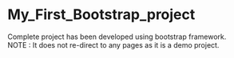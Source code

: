 # My_First_Bootstrap_project


Complete project has been developed using bootstrap framework.  
NOTE : It does not re-direct to any pages as it is a demo project.
